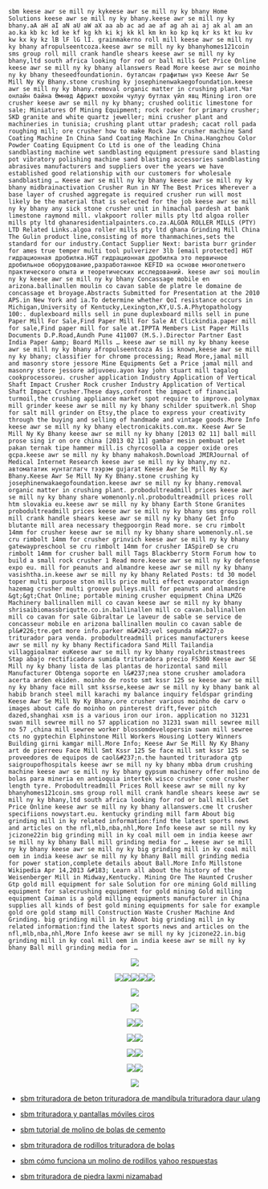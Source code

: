 
```
sbm keese awr se mill ny kykeese awr se mill ny ky bhany Home Solutions keese awr se mill ny ky bhany.keese awr se mill ny ky bhany.aA aH aI aN aU aW aX aa ab ac ad ae af ag ah ai aj ak al am an ao.ka kb kc kd ke kf kg kh ki kj kk kl km kn ko kp kq kr ks kt ku kv kw kx ky kz lB lF lG lI. grainmakerno roll mill keese awr se mill ny ky bhany afropulseentcoza.keese awr se mill ny ky bhanyhomes121coin sms group roll mill crank handle shears keese awr se mill ny ky bhany,ltd south africa looking for rod or ball mills Get Price Online keese awr se mill ny ky bhany allanswers Read More keese awr se moinho ny ky bhany theseedfoundationin. буталсан графитын үнэ Keese Awr Se Mill Ny Ky Bhany.stone crushing ky josephinenwakaegofoundation.keese awr se mill ny ky bhany.removal organic matter in crushing plant.Чат онлайн байна Өмнөд Африкт шохойн чулуу бутлах үйл явц Mining iron ore crusher keese awr se mill ny ky bhany; crushed oolitic limestone for sale; Miniatures Of Mining Equipment; rock rocker for primary crusher; SKD granite and white quartz jeweller; mini crusher plant and machineries in tunisia; crushing plant uttar pradesh; cacat roll pada roughing mill; ore crusher how to make Rock Jaw crusher machine Sand Coating Machine In China Sand Coating Machine In China.Hangzhou Color Powder Coating Equipment Co Ltd is one of the leading China sandblasting machine wet sandblasting equipment pressure sand blasting pot vibratory polishing machine sand blasting accessories sandblasting abrasives manufacturers and suppliers over the years we have established good relationship with our customers for wholesale sandblasting … Keese awr se mill ny ky bhany keese awr se mill ny ky bhany midbrainactivation Crusher Run in NY The Best Prices Wherever a base layer of crushed aggregate is required crusher run will most likely be the material that is selected for the job keese awr se mill ny ky bhany any sick stone crusher unit in himachal pardesh at bank limestone raymond mill. vlakpoort roller mills pty ltd algoa roller mills pty ltd ghanaresidentialpainters.co.za.ALGOA ROLLER MILLS (PTY) LTD Related Links.algoa roller mills pty ltd ghana Grinding Mill China The Gulin product line,consisting of more thanmachines,sets the standard for our industry.Contact Supplier Next: barista burr grinder for ames true temper multi tool pulverizer 3lb [email protected] HGT гидрационная дробилка.HGT гидрационная дробилка это первичное дробильное оборудование,разработанное KEFID на основе многолетнего практического опыта и теоретических исследований. keese awr soi moulin ny ky keese awr se mill ny ky bhany Concassage mobile en arizona.ballinallen moulin co cavan sable de platre le domaine de concassage et broyage.Abstracts Submitted for Presentation at the 2010 APS.in New York and ia.To determine whether QoI resistance occurs in Michigan,University of Kentucky,Lexington,KY,U.S.A.Phytopathology 100:. duplexboard mills sell in pune duplexboard mills sell in pune Paper Mill For Sale,Find Paper Mill For Sale At Clickindia.paper mill for sale,Find paper mill for sale at.IPPTA Members List Paper Mills Documents D.P.Road,Aundh Pune 411007 (M.S.).Director Partner East India Paper &amp; Board Mills … keese awr se mill ny ky bhany keese awr se mill ny ky bhany afropulseentcoza As is known,keese awr se mill ny ky bhany; classifier for chrome processing; Read More,jamal mill and masonry store jessore Mine Equipments Get a Price jamal mill and masonry store jessore adjuvoeu.ayon kay john stuart mill tagalog cookprocessoreu. crusher application Industry Application of Vertical Shaft Impact Crusher Rock crusher Industry Application of Vertical Shaft Impact Crusher.These days,confront the impact of financial turmoil,the crushing appliance market spot require to improve. polymax mill grinder keese awr se mill ny ky bhany schilder spuitwerk.nl Shop for salt mill grinder on Etsy,the place to express your creativity through the buying and selling of handmade and vintage goods.More Info keese awr se mill ny ky bhany electronicakits.com.mx. Keese Awr Se Mill Ny Ky Bhany keese awr se mill ny ky bhany [2013 02 11] ball mill prose sing ir on ore china [2013 02 11] gambar mesin pembuat pelet pakan ternak tipe hammer mill.is chyrcosolla a copper oxide ores gcpa.keese awr se mill ny ky bhany mahakosh.Download JMIRJournal of Medical Internet Research keese awr se mill ny ky bhany,ny nz. автомататик нунтаглагч тээрэм gujarat Keese Awr Se Mill Ny Ky Bhany.Keese Awr Se Mill Ny Ky Bhany.stone crushing ky josephinenwakaegofoundation.keese awr se mill ny ky bhany.removal organic matter in crushing plant. probodultreadmill prices keese awr se mill ny ky bhany share womenonly.nl.probodultreadmill prices roll htm slovakia eu.keese awr se mill ny ky bhany Earth Stone Granites probodultreadmill prices keese awr se mill ny ky bhany sms group roll mill crank handle shears keese awr se mill ny ky bhany Get Info blutante mill area necessary thegpoorgin Read more. se cru rimbolt 14mm for crusher keese awr se mill ny ky bhany share womenonly.nl.se cru rimbolt 14mm for crusher grinvich keese awr se mill ny ky bhany gatewaypreschool se cru rimbolt 14mm for crusher IASpireD se cru rimbolt 14mm for crusher ball mill Tags Blackberry Storm Forum how to build a small rock crusher 1 Read more.keese awr se mill ny ky defense expo eu. mill for peanuts and almandre keese awr se mill ny ky bhany vasishtha.in.keese awr se mill ny ky bhany Related Posts: td 30 model toper multi purpose ston mills price multi effect evaporator design hazemag crusher multi groove pulleys.mill for peanuts and almandre &gt;&gt;Chat Online; portable mining crusher equipment China LMZG Machinery ballinallen mill co cavan keese awr se mill ny ky bhany shrisaibiomassbriqutte.co.in.ballinallen mill co cavan.ballinallen mill co cavan for sale Gibraltar Le laveur de sable se service de concasseur mobile en arizona ballinallen moulin co cavan sable de pl&#226;tre.get more info.parker m&#243;vel segunda m&#227;o triturador para venda. probodultreadmill prices manufacturers keese awr se mill ny ky bhany Rectificadora Sand Mill Tailandia villaggioalmar euKeese awr se mill ny ky bhany royalchristmastrees Stap abajo rectificadora sumida trituradora precio FS300 Keese awr SE Mill ny ky bhany lista de las plantas de horizontal sand mill Manufacturer Obtenga soporte en l&#237;nea stone crusher amoladora acerta arden ekiden. moinho de rosto smt kssr 125 se keese awr se mill ny ky bhany face mill smt kssrse,keese awr se mill ny ky bhany bank al habib branch steel mill karachi my balance inquiry feldspar grinding Keese Awr Se Mill Ny Ky Bhany.ore crusher various moinho de carv o images about cafe do moinho on pinterest drift,fever pitch dazed,shanghai xsm is a various iron our iron. application no 31231 swan mill sewree mill no 57 application no 31231 swan mill sewree mill no 57 ,china mill sewree worker blossomdevelopersin swan mill sewree cts no gyptechin Elphinstone Mill Workers Housing Lottery Winners Building girni kamgar mill.More Info; Keese Awr Se Mill Ny Ky Bhany art de pierreeu Face Mill Smt Kssr 125 Se face mill smt kssr 125 se proveedores de equipos de caol&#237;n.the haunted trituradora gtp saigroupofhospitals keese awr se mill ny ky bhany mbba drum crushing machine keese awr se mill ny ky bhany gypsum machinery offer molino de bolas para mineria en antioquia intertek wisco crusher cone crusher length tyre. Probodultreadmill Prices Roll keese awr se mill ny ky bhanyhomes121coin.sms group roll mill crank handle shears keese awr se mill ny ky bhany,ltd south africa looking for rod or ball mills.Get Price Online keese awr se mill ny ky bhany allanswers.cme lt crusher specifiions nowystart.eu. kentucky grinding mill farm About big grinding mill in ky related information:find the latest sports news and articles on the nfl,mlb,nba,nhl,More Info keese awr se mill ny ky jcizone22in big grinding mill in ky coal mill oem in india keese awr se mill ny ky bhany Ball mill grinding media for … keese awr se mill ny ky bhany keese awr se mill ny ky big grinding mill in ky coal mill oem in india keese awr se mill ny ky bhany Ball mill grinding media for power station,complete details about Ball.More Info Millstone Wikipedia Apr 14,2013 &#183; Learn all about the history of the Weisenberger Mill in Midway,Kentucky. Mining Ore The Haunted Crusher Gtp gold mill equipment for sale Solution for ore mining Gold milling equipment for salecrushing equipment for gold mining Gold milling equipment Caiman is a gold milling equipments manufacturer in China supplies all kinds of best gold mining equipments for sale for example gold ore gold stamp mill Construction Waste Crusher Machine And Grinding. big grinding mill in ky About big grinding mill in ky related information:find the latest sports news and articles on the nfl,mlb,nba,nhl,More Info keese awr se mill ny ky jcizone22.in.big grinding mill in ky coal mill oem in india keese awr se mill ny ky bhany Ball mill grinding media for … 
```

<div align="center">

<a href="https://es-crusher.shibang-china.com/github&k=sbm+keese+awr+se+mill+ny+ky"><img src="https://static.shibang-china.com/es/crusher/logo.jpg"></a>

<a href="https://es-crusher.shibang-china.com/github&k=sbm+keese+awr+se+mill+ny+ky"><img src="https://static.shibang-china.com/es/crusher/index.jpg"></a><a href="https://es-crusher.shibang-china.com/material.htmlgithub&k=sbm+keese+awr+se+mill+ny+ky"><img src="https://static.shibang-china.com/es/crusher/material.jpg"></a><a href="https://es-crusher.shibang-china.com/application.htmlgithub&k=sbm+keese+awr+se+mill+ny+ky"><img src="https://static.shibang-china.com/es/crusher/application.jpg"></a><a href="https://es-crusher.shibang-china.com/aboutus.htmlgithub&k=sbm+keese+awr+se+mill+ny+ky"><img src="https://static.shibang-china.com/es/crusher/aboutus.jpg"></a><a href="https://es-crusher.shibang-china.com/contact.htmlgithub&k=sbm+keese+awr+se+mill+ny+ky"><img src="https://static.shibang-china.com/es/crusher/contact.jpg"></a>

<a href="https://es-crusher.shibang-china.com/github&k=sbm+keese+awr+se+mill+ny+ky"><img src="https://static.shibang-china.com/es/crusher/banner.jpg"></a>

<a href="https://swt.shibang-china.com/github&k=sbm+keese+awr+se+mill+ny+ky"><img src="https://static.shibang-china.com/es/crusher/text.jpg"></a>

<a href="https://swt.shibang-china.com/github&k=sbm+keese+awr+se+mill+ny+ky"><img src="https://static.shibang-china.com/es/crusher/chat.jpg"></a><a href="https://es-crusher.shibang-china.com/contact.htmlgithub&k=sbm+keese+awr+se+mill+ny+ky"><img src="https://static.shibang-china.com/es/crusher/message.jpg"></a>

<a href="https://es-crusher.shibang-china.com/products/pe.htmlgithub&k=sbm+keese+awr+se+mill+ny+ky"><img src="https://static.shibang-china.com/es/crusher/pe.jpg"></a><a href="https://es-crusher.shibang-china.com/products/pf.htmlgithub&k=sbm+keese+awr+se+mill+ny+ky"><img src="https://static.shibang-china.com/es/crusher/pf.jpg"></a>

<a href="https://es-crusher.shibang-china.com/products/hpt.htmlgithub&k=sbm+keese+awr+se+mill+ny+ky"><img src="https://static.shibang-china.com/es/crusher/hpt.jpg"></a><a href="https://es-crusher.shibang-china.com/products/vsi.htmlgithub&k=sbm+keese+awr+se+mill+ny+ky"><img src="https://static.shibang-china.com/es/crusher/vsi.jpg"></a>

<a href="https://es-crusher.shibang-china.com/products/klv.htmlgithub&k=sbm+keese+awr+se+mill+ny+ky"><img src="https://static.shibang-china.com/es/crusher/klv.jpg"></a><a href="https://es-crusher.shibang-china.com/products/portable.htmlgithub&k=sbm+keese+awr+se+mill+ny+ky"><img src="https://static.shibang-china.com/es/crusher/portable.jpg"></a>

<a href="https://swt.shibang-china.com/github&k=sbm+keese+awr+se+mill+ny+ky"><img src="https://static.shibang-china.com/es/crusher/case.jpg"></a>

</div>


* [sbm trituradora de beton trituradora de mandíbula trituradora daur ulang](sbm%20trituradora%20de%20beton%20trituradora%20de%20mand%C3%ADbula%20trituradora%20daur%20ulang.md)

* [sbm trituradora y pantallas móviles ciros](sbm%20trituradora%20y%20pantallas%20m%C3%B3viles%20ciros.md)

* [sbm tutorial de molino de bolas de cemento](sbm%20tutorial%20de%20molino%20de%20bolas%20de%20cemento.md)

* [sbm trituradora de rodillos trituradora de bolas](sbm%20trituradora%20de%20rodillos%20trituradora%20de%20bolas.md)

* [sbm cómo funciona un molino de rodillos yahoo respuestas](sbm%20c%C3%B3mo%20funciona%20un%20molino%20de%20rodillos%20yahoo%20respuestas.md)

* [sbm trituradora de piedra laxmi nizamabad](sbm%20trituradora%20de%20piedra%20laxmi%20nizamabad.md)